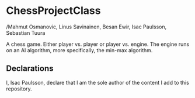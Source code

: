 # ChessProjectClass
/Mahmut Osmanovic, Linus Savinainen, Besan Ewir, Isac Paulsson, Sebastian Tuura

A chess game. Either player vs. player or player vs. engine. The engine runs on an AI algorithm, more specifically, the min-max algorithm.

## Declarations

I, Isac Paulsson, declare that I am the sole author of the content I add to this repository.